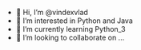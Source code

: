 - 👋 Hi, I’m @vindexvlad
- 👀 I’m interested in Python and Java
- 🌱 I’m currently learning Python_3
- 💞️ I’m looking to collaborate on ...

<!---
vindexvlad/vindexvlad is a ✨ special ✨ repository because its `README.md` (this file) appears on your GitHub profile.
You can click the Preview link to take a look at your changes.
--->
